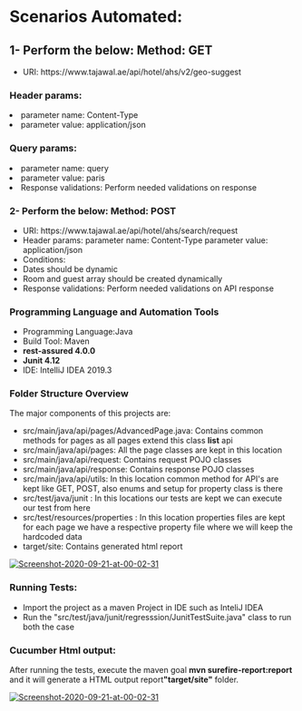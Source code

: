 <h1>Scenarios Automated:</h1>
<h2>1- Perform the below: Method: GET</h2>
<ul>
   <li>URI: https://www.tajawal.ae/api/hotel/ahs/v2/geo-suggest</li>
</ul>   
   <h3>Header params:</h3>
   <li>parameter name: Content-Type</li>
   <li>parameter value: application/json</li>
  
   <h3>Query params:</h3>
    <li>parameter name: query</li>
    <li>parameter value: paris</li>
    <li>Response validations: Perform needed validations on response</li>
</ul>
  
<h3>2- Perform the below: Method: POST</h3>
 <ul>
   <li>URI: https://www.tajawal.ae/api/hotel/ahs/search/request</li>
   <li>Header params: parameter name: Content-Type parameter value: application/json</li>
  
  <li>Conditions:</li>
   <li>Dates should be dynamic</li>
   <li>Room and guest array should be created dynamically</li>
   <li>Response validations: Perform needed validations on API response</li>
 </ul>
<h3>Programming Language and Automation Tools</h3>
<ul>
  <li>Programming Language:Java</li>
  <li> Build Tool: Maven</li>
  <li> <b>rest-assured 4.0.0</b></li>
  <li> <b>Junit 4.12</b></li>
  <li> IDE: IntelliJ IDEA 2019.3</li>
</ul>
<h3>Folder Structure Overview</h3>
<p>The major components of this projects are:</p>
 <ul>
  <li>src/main/java/api/pages/AdvancedPage.java: Contains common methods for pages as all pages extend this class <b>list</b> api</li>
  <li>src/main/java/api/pages: All the page classes are kept in this location</li>
  <li>src/main/java/api/request: Contains request POJO classes</li>
  <li>src/main/java/api/response: Contains response POJO classes</li>
  <li>src/main/java/api/utils: In this location common method for API's are kept like GET, POST, also enums and setup for property class is there</li>
  <li>src/test/java/junit : In this locations our tests are kept we can execute our test from here</li>
  <li>src/test/resources/properties : In this location properties files are kept for each page we have a respective property file where we will keep the hardcoded data</li>
  <li>target/site: Contains generated html report</li>
  </ul>
  <a href="https://ibb.co/BLSjZkP"><img src="https://i.ibb.co/NxHpjR3/Project-Structure.png" alt="Screenshot-2020-09-21-at-00-02-31" border="0"></a>

<h3>Running Tests:</h3>
<ul>
    <li>Import the project as a maven Project in IDE such as InteliJ IDEA</li>
    <li>Run the "src/test/java/junit/regresssion/JunitTestSuite.java" class to run both the case</li>

</ul>
  <a href="" alt="Screenshot-2020-09-21-at-00-08-53" border="0"></a>
<h3> Cucumber Html output:</h3>
 <p> After running the tests, execute the maven goal <b> mvn surefire-report:report</b> and it will generate a HTML output report<b>"target/site"</b> folder.</p>
<a href="https://ibb.co/rywd3tH"><img src="https://i.ibb.co/3hCRvsc/surefire-report.png" alt="Screenshot-2020-09-21-at-00-02-31" border="0"></a>
